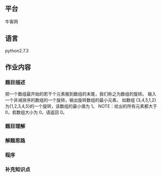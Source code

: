 ## 平台
牛客网

## 语言
python2.7.3

## 作业内容

### 题目描述
把一个数组最开始的若干个元素搬到数组的末尾，我们称之为数组的旋转。
输入一个非减排序的数组的一个旋转，输出旋转数组的最小元素。
如数组 {3,4,5,1,2} 为{1,2,3,4,5}的一个旋转，该数组的最小值为 1。
NOTE：给出的所有元素都大于 0，若数组大小为 0，请返回 0。

### 题目理解



### 解题思路



### 程序



### 补充知识点
